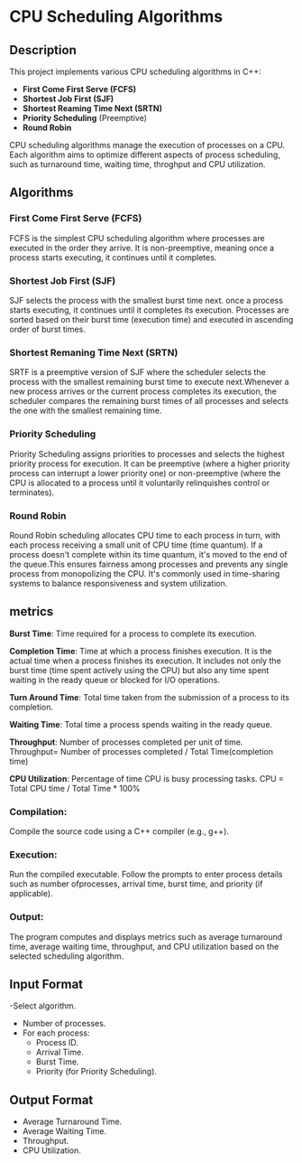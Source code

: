 # CPU Scheduling Algorithms

## Description
This project implements various CPU scheduling algorithms in C++:

- **First Come First Serve (FCFS)**
- **Shortest Job First (SJF)**
- **Shortest Reaming Time Next (SRTN)**
- **Priority Scheduling** (Preemptive)
- **Round Robin**

CPU scheduling algorithms manage the execution of processes on a CPU. Each algorithm aims to optimize different aspects of process scheduling, such as turnaround time, waiting time, throghput and CPU utilization.

## Algorithms

### First Come First Serve (FCFS)

FCFS is the simplest CPU scheduling algorithm where processes are executed in the order they arrive. It is non-preemptive, meaning once a process starts executing, it continues until it completes.

### Shortest Job First (SJF)

SJF selects the process with the smallest burst time next. once a process starts executing, it continues until it completes its execution. Processes are sorted based on their burst time (execution time) and executed in ascending order of burst times.

### Shortest Remaning Time Next (SRTN)

SRTF is a preemptive version of SJF where the scheduler selects the process with the smallest remaining burst time to execute next.Whenever a new process arrives or the current process completes its execution, the scheduler compares the remaining burst times of all processes and selects the one with the smallest remaining time.

### Priority Scheduling

Priority Scheduling assigns priorities to processes and selects the highest priority process for execution. It can be preemptive (where a higher priority process can interrupt a lower priority one) or non-preemptive (where the CPU is allocated to a process until it voluntarily relinquishes control or terminates).

### Round Robin

Round Robin scheduling allocates CPU time to each process in turn, with each process receiving a small unit of CPU time (time quantum). If a process doesn't complete within its time quantum, it's moved to the end of the queue.This ensures fairness among processes and prevents any single process from monopolizing the CPU. It's commonly used in time-sharing systems to balance responsiveness and system utilization.


## metrics
**Burst Time**: Time required for a process to complete its execution.  

**Completion Time**: Time at which a process finishes execution. It is the actual time when a process finishes its execution. It includes not only the burst time (time spent actively using the CPU) but also any time spent waiting in the ready queue or blocked for I/O operations.  

**Turn Around Time**: Total time taken from the submission of a process to its completion.  

**Waiting Time**: Total time a process spends waiting in the ready queue.  

**Throughput**: Number of processes completed per unit of time.                             
Throughput= Number of processes completed / Total Time(completion time)

**CPU Utilization**: Percentage of time CPU is busy processing tasks.
CPU = Total CPU time / Total Time * 100%


### Compilation:
Compile the source code using a C++ compiler (e.g., g++).

### Execution:
Run the compiled executable.
Follow the prompts to enter process details such as number ofprocesses, arrival time, burst time, and priority (if applicable).

### Output:
The program computes and displays metrics such as average turnaround time, average waiting time, throughput, and CPU utilization based on the selected scheduling algorithm.

## Input Format
-Select algorithm.
- Number of processes.
- For each process:
  - Process ID.
  - Arrival Time.
  - Burst Time.
  - Priority (for Priority Scheduling).

## Output Format
- Average Turnaround Time.
- Average Waiting Time.
- Throughput.
- CPU Utilization.
